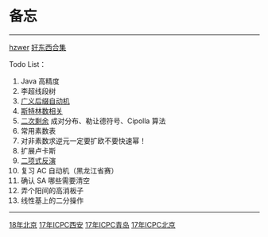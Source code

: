 # 备忘

---

[hzwer](http://hzwer.com/)
[好东西合集](https://codeforces.com/blog/entry/57282)

Todo List：
1. Java 高精度
2. 李超线段树
3. [广义后缀自动机](https://www.cnblogs.com/Xing-Ling/p/12038349.html)
4. [斯特林数相关](https://oi-wiki.org/math/combinatorics/stirling/)
5. [二次剩余](https://zhuanlan.zhihu.com/p/166123245) 成对分布、勒让德符号、Cipolla 算法
6. 常用素数表
7. 对非素数求逆元一定要扩欧不要快速幂！
8. 扩展卢卡斯
9. [二项式反演](https://www.cnblogs.com/GXZlegend/p/11407185.html)
10. 复习 AC 自动机（黑龙江省赛）
11. 确认 SA 哪些需要清空
12. 弄个阳间的高消板子
13. 线性基上的二分操作

---

[18年北京](https://vjudge.net/contest/270411#overview)
[17年ICPC西安](https://vjudge.net/contest/432765#overview)
[17年ICPC青岛](https://vjudge.net/contest/232857#overview)
[17年ICPC北京](https://vjudge.net/contest/200099#rank)